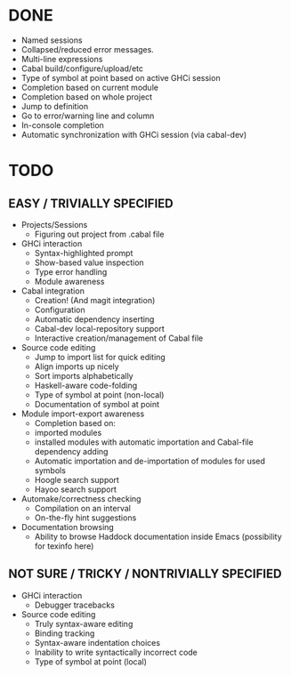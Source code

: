 # DONE

* Named sessions
* Collapsed/reduced error messages.
* Multi-line expressions
* Cabal build/configure/upload/etc
* Type of symbol at point based on active GHCi session
* Completion based on current module
* Completion based on whole project
* Jump to definition
* Go to error/warning line and column
* In-console completion
* Automatic synchronization with GHCi session (via cabal-dev)

# TODO

## EASY / TRIVIALLY SPECIFIED

* Projects/Sessions
  * Figuring out project from .cabal file
* GHCi interaction
  * Syntax-highlighted prompt
  * Show-based value inspection
  * Type error handling
  * Module awareness
* Cabal integration
  * Creation! (And magit integration)
  * Configuration
  * Automatic dependency inserting
  * Cabal-dev local-repository support
  * Interactive creation/management of Cabal file
* Source code editing
  * Jump to import list for quick editing
  * Align imports up nicely
  * Sort imports alphabetically
  * Haskell-aware code-folding
  * Type of symbol at point (non-local)
  * Documentation of symbol at point
* Module import-export awareness
  * Completion based on:
   * imported modules
   * installed modules with automatic importation and Cabal-file dependency adding
  * Automatic importation and de-importation of modules for used symbols
  * Hoogle search support
  * Hayoo search support
* Automake/correctness checking
  * Compilation on an interval
  * On-the-fly hint suggestions
* Documentation browsing
  * Ability to browse Haddock documentation inside Emacs (possibility for texinfo here)

## NOT SURE / TRICKY / NONTRIVIALLY SPECIFIED

* GHCi interaction
  * Debugger tracebacks
* Source code editing
  * Truly syntax-aware editing
  * Binding tracking
  * Syntax-aware indentation choices
  * Inability to write syntactically incorrect code
  * Type of symbol at point (local)

